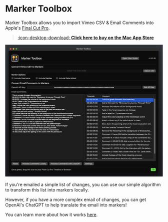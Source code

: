 # Marker Toolbox

Marker Toolbox allows you to import Vimeo CSV & Email Comments into Apple's [Final Cut Pro](https://www.apple.com/final-cut-pro/).

> [:icon-desktop-download: **Click here to buy on the Mac App Store**](https://apps.apple.com/us/app/marker-toolbox/id6446810965)

![_Screenshot of Marker Toolbox_](static/homepage.png)

If you're emailed a simple list of changes, you can use our simple algorithm to transform this list into markers locally.

However, if you have a more complex email of changes, you can get OpenAI's ChatGPT to help translate the email into markers!

You can learn more about how it works [here](https://markertoolbox.io/how-to-use/).
